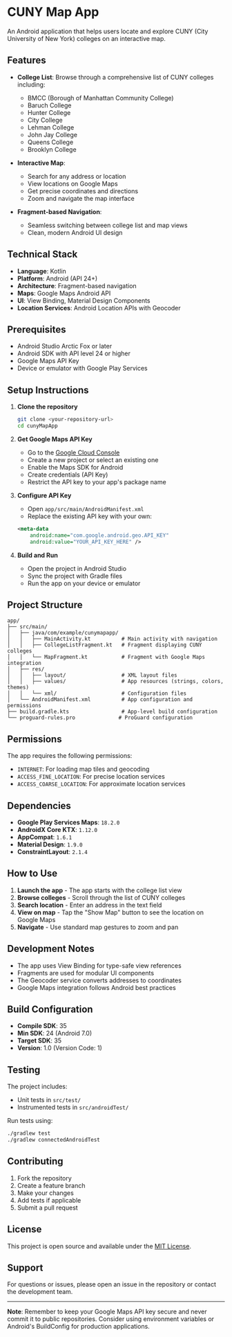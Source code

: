 # CUNY Map App

An Android application that helps users locate and explore CUNY (City University of New York) colleges on an interactive map.

## Features

- **College List**: Browse through a comprehensive list of CUNY colleges including:
  - BMCC (Borough of Manhattan Community College)
  - Baruch College
  - Hunter College
  - City College
  - Lehman College
  - John Jay College
  - Queens College
  - Brooklyn College

- **Interactive Map**:
  - Search for any address or location
  - View locations on Google Maps
  - Get precise coordinates and directions
  - Zoom and navigate the map interface

- **Fragment-based Navigation**:
  - Seamless switching between college list and map views
  - Clean, modern Android UI design

## Technical Stack

- **Language**: Kotlin
- **Platform**: Android (API 24+)
- **Architecture**: Fragment-based navigation
- **Maps**: Google Maps Android API
- **UI**: View Binding, Material Design Components
- **Location Services**: Android Location APIs with Geocoder

## Prerequisites

- Android Studio Arctic Fox or later
- Android SDK with API level 24 or higher
- Google Maps API Key
- Device or emulator with Google Play Services

## Setup Instructions

1. **Clone the repository**

   ```bash
   git clone <your-repository-url>
   cd cunyMapApp
   ```

2. **Get Google Maps API Key**
   - Go to the [Google Cloud Console](https://console.cloud.google.com/)
   - Create a new project or select an existing one
   - Enable the Maps SDK for Android
   - Create credentials (API Key)
   - Restrict the API key to your app's package name

3. **Configure API Key**
   - Open `app/src/main/AndroidManifest.xml`
   - Replace the existing API key with your own:

   ```xml
   <meta-data
       android:name="com.google.android.geo.API_KEY"
       android:value="YOUR_API_KEY_HERE" />
   ```

4. **Build and Run**
   - Open the project in Android Studio
   - Sync the project with Gradle files
   - Run the app on your device or emulator

## Project Structure

```text
app/
├── src/main/
│   ├── java/com/example/cunymapapp/
│   │   ├── MainActivity.kt          # Main activity with navigation
│   │   ├── CollegeListFragment.kt   # Fragment displaying CUNY colleges
│   │   └── MapFragment.kt           # Fragment with Google Maps integration
│   ├── res/
│   │   ├── layout/                  # XML layout files
│   │   ├── values/                  # App resources (strings, colors, themes)
│   │   └── xml/                     # Configuration files
│   └── AndroidManifest.xml          # App configuration and permissions
├── build.gradle.kts                 # App-level build configuration
└── proguard-rules.pro              # ProGuard configuration
```

## Permissions

The app requires the following permissions:

- `INTERNET`: For loading map tiles and geocoding
- `ACCESS_FINE_LOCATION`: For precise location services
- `ACCESS_COARSE_LOCATION`: For approximate location services

## Dependencies

- **Google Play Services Maps**: `18.2.0`
- **AndroidX Core KTX**: `1.12.0`
- **AppCompat**: `1.6.1`
- **Material Design**: `1.9.0`
- **ConstraintLayout**: `2.1.4`

## How to Use

1. **Launch the app** - The app starts with the college list view
2. **Browse colleges** - Scroll through the list of CUNY colleges
3. **Search location** - Enter an address in the text field
4. **View on map** - Tap the "Show Map" button to see the location on Google Maps
5. **Navigate** - Use standard map gestures to zoom and pan

## Development Notes

- The app uses View Binding for type-safe view references
- Fragments are used for modular UI components
- The Geocoder service converts addresses to coordinates
- Google Maps integration follows Android best practices

## Build Configuration

- **Compile SDK**: 35
- **Min SDK**: 24 (Android 7.0)
- **Target SDK**: 35
- **Version**: 1.0 (Version Code: 1)

## Testing

The project includes:

- Unit tests in `src/test/`
- Instrumented tests in `src/androidTest/`

Run tests using:

```bash
./gradlew test
./gradlew connectedAndroidTest
```

## Contributing

1. Fork the repository
2. Create a feature branch
3. Make your changes
4. Add tests if applicable
5. Submit a pull request

## License

This project is open source and available under the [MIT License](LICENSE).

## Support

For questions or issues, please open an issue in the repository or contact the development team.

---

**Note**: Remember to keep your Google Maps API key secure and never commit it to public repositories. Consider using environment variables or Android's BuildConfig for production applications.
